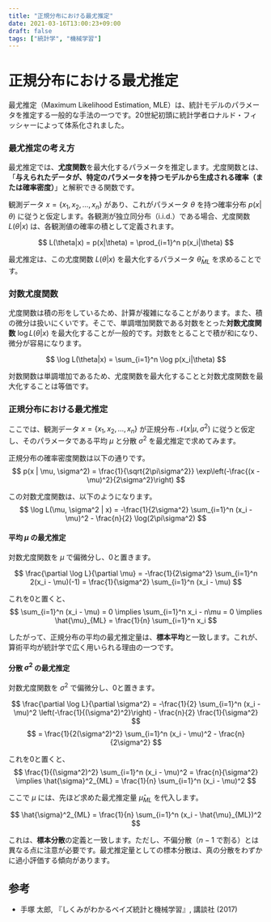 ```yaml
---
title: "正規分布における最尤推定"
date: 2021-03-16T13:00:23+09:00
draft: false
tags: ["統計学", "機械学習"] 
---
```

<!--more-->
# 正規分布における最尤推定

最尤推定（Maximum Likelihood Estimation, MLE）は、統計モデルのパラメータを推定する一般的な手法の一つです。20世紀初頭に統計学者ロナルド・フィッシャーによって体系化されました。

### 最尤推定の考え方

最尤推定では、**尤度関数**を最大化するパラメータを推定します。尤度関数とは、「**与えられたデータが、特定のパラメータを持つモデルから生成される確率（または確率密度）**」と解釈できる関数です。

観測データ $x = \{x_1, x_2, \dots, x_n\}$ があり、これがパラメータ $\theta$ を持つ確率分布 $p(x|\theta)$ に従うと仮定します。各観測が独立同分布（i.i.d.）である場合、尤度関数 $L(\theta|x)$ は、各観測値の確率の積として定義されます。

$$ L(\theta|x) = p(x|\theta) = \prod_{i=1}^n p(x_i|\theta) $$

最尤推定は、この尤度関数 $L(\theta|x)$ を最大化するパラメータ $\hat{\theta}_{ML}$ を求めることです。

### 対数尤度関数

尤度関数は積の形をしているため、計算が複雑になることがあります。また、積の微分は扱いにくいです。そこで、単調増加関数である対数をとった**対数尤度関数** $\log L(\theta|x)$ を最大化することが一般的です。対数をとることで積が和になり、微分が容易になります。

$$ \log L(\theta|x) = \sum_{i=1}^n \log p(x_i|\theta) $$

対数関数は単調増加であるため、尤度関数を最大化することと対数尤度関数を最大化することは等価です。

### 正規分布における最尤推定

ここでは、観測データ $x = \{x_1, x_2, \dots, x_n\}$ が正規分布 $\mathcal{N}(x | \mu, \sigma^2)$ に従うと仮定し、そのパラメータである平均 $\mu$ と分散 $\sigma^2$ を最尤推定で求めてみます。

正規分布の確率密度関数は以下の通りです。
$$ p(x | \mu, \sigma^2) = \frac{1}{\sqrt{2\pi\sigma^2}} \exp\left(-\frac{(x - \mu)^2}{2\sigma^2}\right) $$

この対数尤度関数は、以下のようになります。
$$ \log L(\mu, \sigma^2 | x) = -\frac{1}{2\sigma^2} \sum_{i=1}^n (x_i - \mu)^2 - \frac{n}{2} \log(2\pi\sigma^2) $$

#### 平均 $\mu$ の最尤推定

対数尤度関数を $\mu$ で偏微分し、0と置きます。

$$ \frac{\partial \log L}{\partial \mu} = -\frac{1}{2\sigma^2} \sum_{i=1}^n 2(x_i - \mu)(-1) = \frac{1}{\sigma^2} \sum_{i=1}^n (x_i - \mu) $$

これを0と置くと、
$$ \sum_{i=1}^n (x_i - \mu) = 0 \implies \sum_{i=1}^n x_i - n\mu = 0 \implies \hat{\mu}_{ML} = \frac{1}{n} \sum_{i=1}^n x_i $$

したがって、正規分布の平均の最尤推定量は、**標本平均**と一致します。これが、算術平均が統計学で広く用いられる理由の一つです。

#### 分散 $\sigma^2$ の最尤推定

対数尤度関数を $\sigma^2$ で偏微分し、0と置きます。

$$ \frac{\partial \log L}{\partial \sigma^2} = -\frac{1}{2} \sum_{i=1}^n (x_i - \mu)^2 \left(-\frac{1}{(\sigma^2)^2}\right) - \frac{n}{2} \frac{1}{\sigma^2} $$
$$ = \frac{1}{2(\sigma^2)^2} \sum_{i=1}^n (x_i - \mu)^2 - \frac{n}{2\sigma^2} $$

これを0と置くと、
$$ \frac{1}{(\sigma^2)^2} \sum_{i=1}^n (x_i - \mu)^2 = \frac{n}{\sigma^2} \implies \hat{\sigma}^2_{ML} = \frac{1}{n} \sum_{i=1}^n (x_i - \mu)^2 $$

ここで $\mu$ には、先ほど求めた最尤推定量 $\hat{\mu}_{ML}$ を代入します。

$$ \hat{\sigma}^2_{ML} = \frac{1}{n} \sum_{i=1}^n (x_i - \hat{\mu}_{ML})^2 $$

これは、**標本分散**の定義と一致します。ただし、不偏分散（$n-1$ で割る）とは異なる点に注意が必要です。最尤推定量としての標本分散は、真の分散をわずかに過小評価する傾向があります。

## 参考
-   手塚 太郎, 『しくみがわかるベイズ統計と機械学習』, 講談社 (2017)
